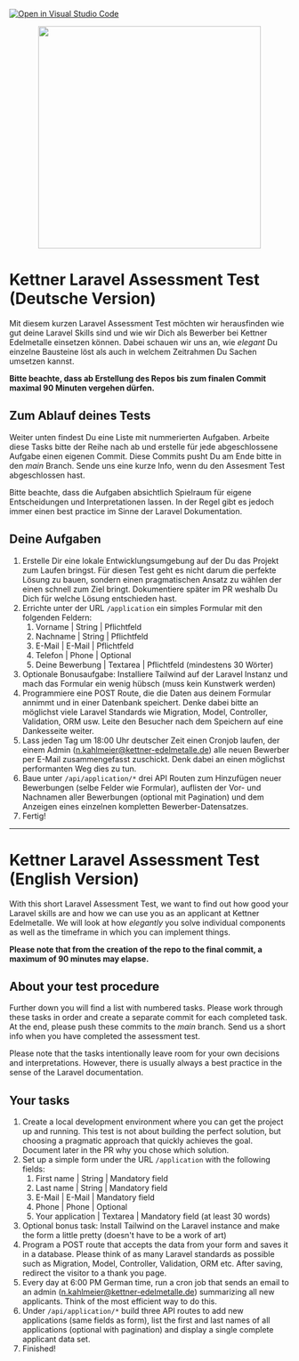 [![Open in Visual Studio Code](https://classroom.github.com/assets/open-in-vscode-2e0aaae1b6195c2367325f4f02e2d04e9abb55f0b24a779b69b11b9e10269abc.svg)](https://classroom.github.com/online_ide?assignment_repo_id=19543949&assignment_repo_type=AssignmentRepo)
<p align="center"><a href="https://kettner-edelmetalle.de" target="_blank"><img src="https://www.kettner-edelmetalle.de/img/layout/logo.svg" width="400"></a></p>


# Kettner Laravel Assessment Test (Deutsche Version)

Mit diesem kurzen Laravel Assessment Test möchten wir herausfinden wie gut deine Laravel Skills sind und wie wir Dich als Bewerber bei Kettner Edelmetalle einsetzen können. Dabei schauen wir uns an, wie _elegant_ Du einzelne Bausteine löst als auch in welchem Zeitrahmen Du Sachen umsetzen kannst. 

**Bitte beachte, dass ab Erstellung des Repos bis zum finalen Commit maximal 90 Minuten vergehen dürfen.**

## Zum Ablauf deines Tests
Weiter unten findest Du eine Liste mit nummerierten Aufgaben. Arbeite diese Tasks bitte der Reihe nach ab und erstelle für jede abgeschlossene Aufgabe einen eigenen Commit. Diese Commits pusht Du am Ende bitte in den _main_ Branch. Sende uns eine kurze Info, wenn du den Assesment Test abgeschlossen hast. 

Bitte beachte, dass die Aufgaben absichtlich Spielraum für eigene Entscheidungen und Interpretationen lassen. In der Regel gibt es jedoch immer einen best practice im Sinne der Laravel Dokumentation. 

## Deine Aufgaben
1) Erstelle Dir eine lokale Entwicklungsumgebung auf der Du das Projekt zum Laufen bringst. Für diesen Test geht es nicht darum die perfekte Lösung zu bauen, sondern einen pragmatischen Ansatz zu wählen der einen schnell zum Ziel bringt. Dokumentiere später im PR weshalb Du Dich für welche Lösung entschieden hast.
2) Errichte unter der URL `/application` ein simples Formular mit den folgenden Feldern:
   1) Vorname | String | Pflichtfeld
   2) Nachname | String | Pflichtfeld
   3) E-Mail | E-Mail | Pflichtfeld
   4) Telefon | Phone | Optional
   5) Deine Bewerbung | Textarea | Pflichtfeld (mindestens 30 Wörter)
3) Optionale Bonusaufgabe: Installiere Tailwind auf der Laravel Instanz und mach das Formular ein wenig hübsch (muss kein Kunstwerk werden)
4) Programmiere eine POST Route, die die Daten aus deinem Formular annimmt und in einer Datenbank speichert. Denke dabei bitte an möglichst viele Laravel Standards wie Migration, Model, Controller, Validation, ORM usw. Leite den Besucher nach dem Speichern auf eine Dankesseite weiter.
5) Lass jeden Tag um 18:00 Uhr deutscher Zeit einen Cronjob laufen, der einem Admin (n.kahlmeier@kettner-edelmetalle.de) alle neuen Bewerber per E-Mail zusammengefasst zuschickt. Denk dabei an einen möglichst performanten Weg dies zu tun. 
6) Baue unter `/api/application/*` drei API Routen zum Hinzufügen neuer Bewerbungen (selbe Felder wie Formular), auflisten der Vor- und Nachnamen aller Bewerbungen (optional mit Pagination) und dem Anzeigen eines einzelnen kompletten Bewerber-Datensatzes.
7) Fertig!

---

# Kettner Laravel Assessment Test (English Version)

With this short Laravel Assessment Test, we want to find out how good your Laravel skills are and how we can use you as an applicant at Kettner Edelmetalle. We will look at how _elegantly_ you solve individual components as well as the timeframe in which you can implement things.

**Please note that from the creation of the repo to the final commit, a maximum of 90 minutes may elapse.**

## About your test procedure
Further down you will find a list with numbered tasks. Please work through these tasks in order and create a separate commit for each completed task. At the end, please push these commits to the _main_ branch. Send us a short info when you have completed the assessment test.

Please note that the tasks intentionally leave room for your own decisions and interpretations. However, there is usually always a best practice in the sense of the Laravel documentation.

## Your tasks
1) Create a local development environment where you can get the project up and running. This test is not about building the perfect solution, but choosing a pragmatic approach that quickly achieves the goal. Document later in the PR why you chose which solution.
2) Set up a simple form under the URL `/application` with the following fields:
   1) First name | String | Mandatory field
   2) Last name | String | Mandatory field
   3) E-Mail | E-Mail | Mandatory field
   4) Phone | Phone | Optional
   5) Your application | Textarea | Mandatory field (at least 30 words)
3) Optional bonus task: Install Tailwind on the Laravel instance and make the form a little pretty (doesn't have to be a work of art)
4) Program a POST route that accepts the data from your form and saves it in a database. Please think of as many Laravel standards as possible such as Migration, Model, Controller, Validation, ORM etc. After saving, redirect the visitor to a thank you page.
5) Every day at 6:00 PM German time, run a cron job that sends an email to an admin (n.kahlmeier@kettner-edelmetalle.de) summarizing all new applicants. Think of the most efficient way to do this.
6) Under `/api/application/*` build three API routes to add new applications (same fields as form), list the first and last names of all applications (optional with pagination) and display a single complete applicant data set.
7) Finished!
